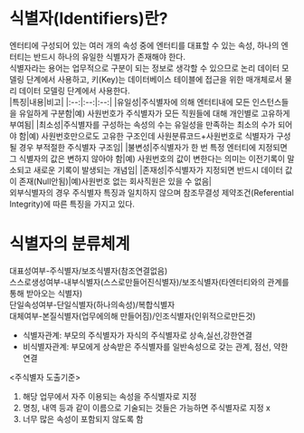 # 식별자(Identifiers)란?
엔터티에 구성되어 있는 여러 개의 속성 중에 엔터티를 대표할 수 있는 속성, 하나의 엔터티는 반드시 하나의 유일한 식별자가 존재해야 한다.    
식별자라는 용어는 업무적으로 구분이 되는 정보로 생각할 수 있으므로 논리 데이터 모델링 단계에서 사용하고, 키(Key)는 데이터베이스 테이블에 접근을 위한 매개체로서 물리 데이터 모델링 단계에서 사용한다.   
|특징|내용|비고|
|:--:|:--:|:--:|
|유일성|주식별자에 의해 엔터티내에 모든 인스턴스들을 유일하게 구분함|예) 사원번호가 주식별자가 모든 직원들에 대해 개인별로 고유하게 부여됨|
|최소성|주식별자를 구성하는 속성의 수는 유일성을 만족하는 최소의 수가 되어야 함|예) 사원번호만으로도 고유한 구조인데 사원분류코드+사원번호로 식별자가 구성될 경우 부적절한 주식별자 구조임|
|불변성|주식별자가 한 번 특정 엔터티에 지정되면 그 식별자의 값은 변하지 않아야 함|예) 사원번호의 값이 변한다는 의미는 이전기록이 말소되고 새로운 기록이 발생되는 개념임|
|존재성|주식별자가 지정되면 반드시 데이터 값이 존재(Null안됨)|예)사원번호 없는 회사직원은 있을 수 없음|    
외부식별자의 경우 주식별자 특징과 일치하지 않으며 참조무결성 제약조건(Referential Integrity)에 따른 특징을 가지고 있다.     

# 식별자의 분류체계
대표성여부-주식별자/보조식별자(참조연결없음)    
스스로생성여부-내부식별자(스스로만들어진식별자)/보조식별자(타엔터티와의 관계를 통해 받아오는 식별자)     
단일속성여부-단일식별자(하나의속성)/복합식별자        
대체여부-본질식별자(업무에의해 만들어짐)/인조식별자(인위적으로만든것)   

- 식별자관계: 부모의 주식별자가 자식의 주식별자로 상속,실선,강한연결      
- 비식별자관계: 부모에게 상속받은 주식별자를 일반속성으로 갖는 관계, 점선, 약한연결    

<주식별자 도출기준>   
1) 해당 업무에서 자주 이용되는 속성을 주식별자로 지정
2) 명칭, 내역 등과 같이 이름으로 기술되는 것들은 가능하면 주식별자로 지정 x
3)  너무 많은 속성이 포함되지 않도록 함
